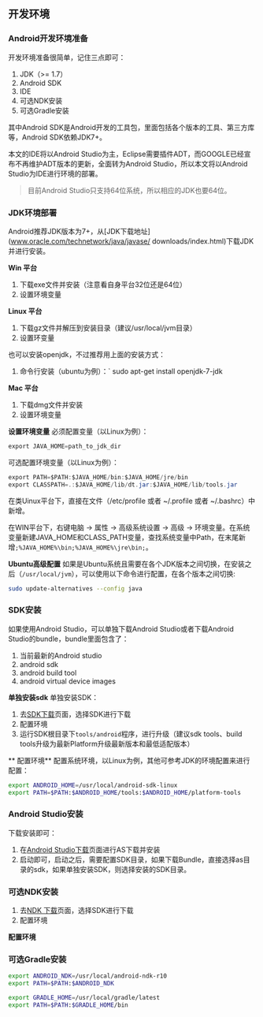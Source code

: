 ## 开发环境

### Android开发环境准备

开发环境准备很简单，记住三点即可：
1. JDK（>= 1.7）
2. Android SDK
3. IDE
4. 可选NDK安装
5. 可选Gradle安装

其中Android SDK是Android开发的工具包，里面包括各个版本的工具、第三方库等，Android SDK依赖JDK7+。

本文的IDE将以Android Studio为主，Eclipse需要插件ADT，而GOOGLE已经宣布不再维护ADT版本的更新，全面转为Android Studio，所以本文将以Android Studio为IDE进行环境的部署。

>目前Android Studio只支持64位系统，所以相应的JDK也要64位。

### JDK环境部署
Android推荐JDK版本为7+，从[JDK下载地址](www.oracle.com/technetwork/java/javase/ downloads/index.html)下载JDK并进行安装。

**Win 平台**

1. 下载exe文件并安装（注意看自身平台32位还是64位）
2. 设置环境变量


**Linux 平台**

1. 下载gz文件并解压到安装目录（建议/usr/local/jvm目录）
2. 设置环变量

也可以安装openjdk，不过推荐用上面的安装方式：
1. 命令行安装（ubuntu为例）：` sudo apt-get install openjdk-7-jdk


**Mac 平台**
1. 下载dmg文件并安装
2. 设置环境变量

**设置环境变量**
必须配置变量（以Linux为例）：
``` java
export JAVA_HOME=path_to_jdk_dir
```
可选配置环境变量（以Linux为例）：
``` java
export PATH=$PATH:$JAVA_HOME/bin:$JAVA_HOME/jre/bin
export CLASSPATH=.:$JAVA_HOME/lib/dt.jar:$JAVA_HOME/lib/tools.jar
```
在类Uinux平台下，直接在文件（/etc/profile 或者 ~/.profile 或者 ~/.bashrc）中新增。

在WIN平台下，右键电脑 -> 属性 -> 高级系统设置 -> 高级 -> 环境变量。在系统变量新建JAVA_HOME和CLASS_PATH变量，查找系统变量中Path，在末尾新增`;%JAVA_HOME%\bin;%JAVA_HOME%\jre\bin;`。

**Ubuntu高级配置**
如果是Ubuntu系统且需要在各个JDK版本之间切换，在安装之后（`/usr/local/jvm`），可以使用以下命令进行配置，在各个版本之间切换:
``` bash
sudo update-alternatives --config java
```

### SDK安装
如果使用Android Studio，可以单独下载Android Studio或者下载Android Studio的bundle，bundle里面包含了：
1. 当前最新的Android studio
2. android sdk
3. android build tool
4. android virtual device images

**单独安装sdk**
单独安装SDK：
1. 去[SDK下载](http://developer.android.com/sdk)页面，选择SDK进行下载
2. 配置环境
3. 运行SDK根目录下`tools/android`程序，进行升级（建议sdk tools、build tools升级为最新Platform升级最新版本和最低适配版本）

** 配置环境**
配置系统环境，以Linux为例，其他可参考JDK的环境配置来进行配置：
``` bash
export ANDROID_HOME=/usr/local/android-sdk-linux
export PATH=$PATH:$ANDROID_HOME/tools:$ANDROID_HOME/platform-tools
```

### Android Studio安装
下载安装即可：
1. 在[Android Studio下载](http://developer.android.com/sdk/installing/studio.html)页面进行AS下载并安装
2. 启动即可，启动之后，需要配置SDK目录，如果下载Bundle，直接选择as目录的sdk，如果单独安装SDK，则选择安装的SDK目录。


### 可选NDK安装
1. 去[NDK 下载](http://developer.android.com/ndk)页面，选择SDK进行下载
2. 配置环境

**配置环境**


### 可选Gradle安装


``` bash
export ANDROID_NDK=/usr/local/android-ndk-r10
export PATH=$PATH:$ANDROID_NDK

export GRADLE_HOME=/usr/local/gradle/latest
export PATH=$PATH:$GRADLE_HOME/bin
```